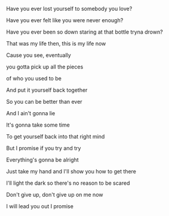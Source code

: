 Have you ever lost yourself to somebody you love?

Have you ever felt like you were never enough?

Have you ever been so down staring at that bottle tryna drown?

That was my life then, this is my life now

Cause you see, eventually

you gotta pick up all the pieces

of who you used to be

And put it yourself back together

So you can be better than ever

And I ain't gonna lie

It's gonna take some time

To get yourself back into that right mind

But I promise if you try and try

Everything's gonna be alright

Just take my hand and I'll show you how to get there

I'll light the dark so there's no reason to be scared

Don't give up, don't give up on me now

I will lead you out I promise
